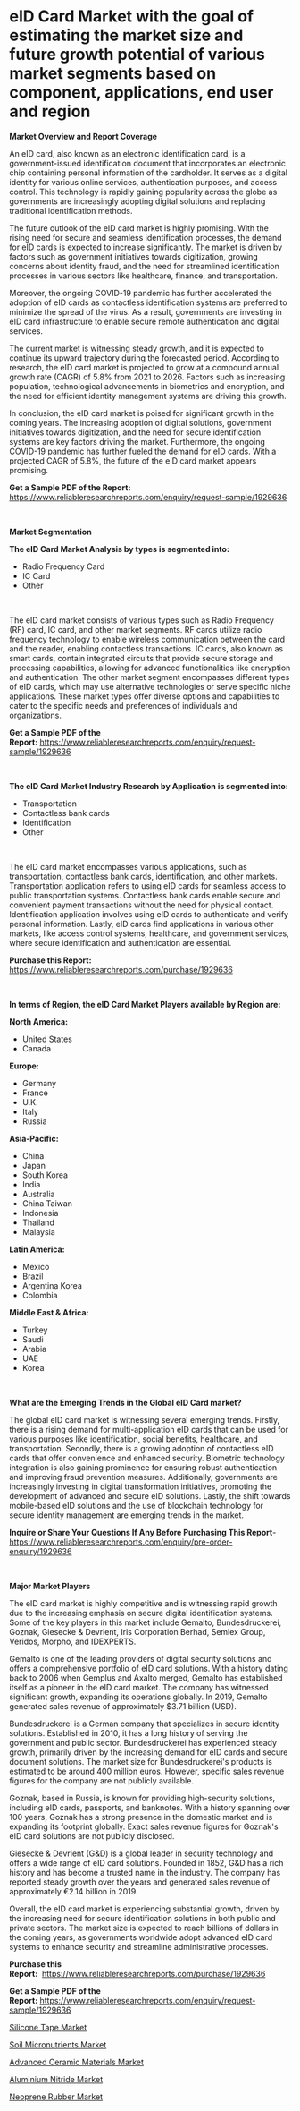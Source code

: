 <p><h1>eID Card Market with the goal of estimating the market size and future growth potential of various market segments based on component, applications, end user and region</h1></p><p><strong>Market Overview and Report Coverage</strong></p>
<p><p>An eID card, also known as an electronic identification card, is a government-issued identification document that incorporates an electronic chip containing personal information of the cardholder. It serves as a digital identity for various online services, authentication purposes, and access control. This technology is rapidly gaining popularity across the globe as governments are increasingly adopting digital solutions and replacing traditional identification methods.</p><p>The future outlook of the eID card market is highly promising. With the rising need for secure and seamless identification processes, the demand for eID cards is expected to increase significantly. The market is driven by factors such as government initiatives towards digitization, growing concerns about identity fraud, and the need for streamlined identification processes in various sectors like healthcare, finance, and transportation.</p><p>Moreover, the ongoing COVID-19 pandemic has further accelerated the adoption of eID cards as contactless identification systems are preferred to minimize the spread of the virus. As a result, governments are investing in eID card infrastructure to enable secure remote authentication and digital services.</p><p>The current market is witnessing steady growth, and it is expected to continue its upward trajectory during the forecasted period. According to research, the eID card market is projected to grow at a compound annual growth rate (CAGR) of 5.8% from 2021 to 2026. Factors such as increasing population, technological advancements in biometrics and encryption, and the need for efficient identity management systems are driving this growth.</p><p>In conclusion, the eID card market is poised for significant growth in the coming years. The increasing adoption of digital solutions, government initiatives towards digitization, and the need for secure identification systems are key factors driving the market. Furthermore, the ongoing COVID-19 pandemic has further fueled the demand for eID cards. With a projected CAGR of 5.8%, the future of the eID card market appears promising.</p></p>
<p><strong>Get a Sample PDF of the Report:</strong> <a href="https://www.reliableresearchreports.com/enquiry/request-sample/1929636">https://www.reliableresearchreports.com/enquiry/request-sample/1929636</a></p>
<p>&nbsp;</p>
<p><strong>Market Segmentation</strong></p>
<p><strong>The eID Card Market Analysis by types is segmented into:</strong></p>
<p><ul><li>Radio Frequency Card</li><li>IC Card</li><li>Other</li></ul></p>
<p>&nbsp;</p>
<p><p>The eID card market consists of various types such as Radio Frequency (RF) card, IC card, and other market segments. RF cards utilize radio frequency technology to enable wireless communication between the card and the reader, enabling contactless transactions. IC cards, also known as smart cards, contain integrated circuits that provide secure storage and processing capabilities, allowing for advanced functionalities like encryption and authentication. The other market segment encompasses different types of eID cards, which may use alternative technologies or serve specific niche applications. These market types offer diverse options and capabilities to cater to the specific needs and preferences of individuals and organizations.</p></p>
<p><strong>Get a Sample PDF of the Report:</strong>&nbsp;<a href="https://www.reliableresearchreports.com/enquiry/request-sample/1929636">https://www.reliableresearchreports.com/enquiry/request-sample/1929636</a></p>
<p>&nbsp;</p>
<p><strong>The eID Card Market Industry Research by Application is segmented into:</strong></p>
<p><ul><li>Transportation</li><li>Contactless bank cards</li><li>Identification</li><li>Other</li></ul></p>
<p>&nbsp;</p>
<p><p>The eID card market encompasses various applications, such as transportation, contactless bank cards, identification, and other markets. Transportation application refers to using eID cards for seamless access to public transportation systems. Contactless bank cards enable secure and convenient payment transactions without the need for physical contact. Identification application involves using eID cards to authenticate and verify personal information. Lastly, eID cards find applications in various other markets, like access control systems, healthcare, and government services, where secure identification and authentication are essential.</p></p>
<p><strong>Purchase this Report:</strong>&nbsp; <a href="https://www.reliableresearchreports.com/purchase/1929636">https://www.reliableresearchreports.com/purchase/1929636</a></p>
<p>&nbsp;</p>
<p><strong>In terms of Region, the eID Card Market Players available by Region are:</strong></p>
<p>
    <p> <strong> North America: </strong>
        <ul>
            <li>United States</li>
            <li>Canada</li>
        </ul>
        </p> 
    <p> <strong> Europe: </strong>
        <ul>
            <li>Germany</li>
            <li>France</li>
            <li>U.K.</li>
            <li>Italy</li>
            <li>Russia</li>
        </ul>
        </p> 
    <p> <strong> Asia-Pacific: </strong>
        <ul>
            <li>China</li>
            <li>Japan</li>
            <li>South Korea</li>
            <li>India</li>
            <li>Australia</li>
            <li>China Taiwan</li>
            <li>Indonesia</li>
            <li>Thailand</li>
            <li>Malaysia</li>
        </ul>
        </p> 
    <p> <strong> Latin America: </strong>
        <ul>
            <li>Mexico</li>
            <li>Brazil</li>
            <li>Argentina Korea</li>
            <li>Colombia</li>
        </ul>
        </p> 
    <p> <strong> Middle East & Africa: </strong>
        <ul>
            <li>Turkey</li>
            <li>Saudi</li>
            <li>Arabia</li>
            <li>UAE</li>
            <li>Korea</li>
        </ul>
    </p>
    </p>
<p>&nbsp;</p>
<p><strong>What are the Emerging Trends in the Global eID Card market?</strong></p>
<p><p>The global eID card market is witnessing several emerging trends. Firstly, there is a rising demand for multi-application eID cards that can be used for various purposes like identification, social benefits, healthcare, and transportation. Secondly, there is a growing adoption of contactless eID cards that offer convenience and enhanced security. Biometric technology integration is also gaining prominence for ensuring robust authentication and improving fraud prevention measures. Additionally, governments are increasingly investing in digital transformation initiatives, promoting the development of advanced and secure eID solutions. Lastly, the shift towards mobile-based eID solutions and the use of blockchain technology for secure identity management are emerging trends in the market.</p></p>
<p><strong>Inquire or Share Your Questions If Any Before Purchasing This Report</strong>- <a href="https://www.reliableresearchreports.com/enquiry/pre-order-enquiry/1929636">https://www.reliableresearchreports.com/enquiry/pre-order-enquiry/1929636</a></p>
<p>&nbsp;</p>
<p><strong>Major Market Players</strong></p>
<p><p>The eID card market is highly competitive and is witnessing rapid growth due to the increasing emphasis on secure digital identification systems. Some of the key players in this market include Gemalto, Bundesdruckerei, Goznak, Giesecke & Devrient, Iris Corporation Berhad, Semlex Group, Veridos, Morpho, and IDEXPERTS.</p><p>Gemalto is one of the leading providers of digital security solutions and offers a comprehensive portfolio of eID card solutions. With a history dating back to 2006 when Gemplus and Axalto merged, Gemalto has established itself as a pioneer in the eID card market. The company has witnessed significant growth, expanding its operations globally. In 2019, Gemalto generated sales revenue of approximately $3.71 billion (USD).</p><p>Bundesdruckerei is a German company that specializes in secure identity solutions. Established in 2010, it has a long history of serving the government and public sector. Bundesdruckerei has experienced steady growth, primarily driven by the increasing demand for eID cards and secure document solutions. The market size for Bundesdruckerei's products is estimated to be around 400 million euros. However, specific sales revenue figures for the company are not publicly available.</p><p>Goznak, based in Russia, is known for providing high-security solutions, including eID cards, passports, and banknotes. With a history spanning over 100 years, Goznak has a strong presence in the domestic market and is expanding its footprint globally. Exact sales revenue figures for Goznak's eID card solutions are not publicly disclosed.</p><p>Giesecke & Devrient (G&D) is a global leader in security technology and offers a wide range of eID card solutions. Founded in 1852, G&D has a rich history and has become a trusted name in the industry. The company has reported steady growth over the years and generated sales revenue of approximately €2.14 billion in 2019.</p><p>Overall, the eID card market is experiencing substantial growth, driven by the increasing need for secure identification solutions in both public and private sectors. The market size is expected to reach billions of dollars in the coming years, as governments worldwide adopt advanced eID card systems to enhance security and streamline administrative processes.</p></p>
<p><strong>Purchase this Report:</strong>&nbsp;&nbsp;<a href="https://www.reliableresearchreports.com/purchase/1929636">https://www.reliableresearchreports.com/purchase/1929636</a></p>
<p></p>
<p><strong>Get a Sample PDF of the Report:</strong>&nbsp;<a href="https://www.reliableresearchreports.com/enquiry/request-sample/1929636">https://www.reliableresearchreports.com/enquiry/request-sample/1929636</a></p>
<p><p><a href="https://medium.com/@rogerking1949/silicone-tape-market-outlook-industry-overview-and-forecast-2023-to-2030-ac0205aebbf4">Silicone Tape Market</a></p><p><a href="https://medium.com/@beaublock2023/soil-micronutrients-market-share-evolution-and-market-growth-trends-2023-2030-e0196740f8e6">Soil Micronutrients Market</a></p><p><a href="https://medium.com/@deronwisoky1977/analyzing-advanced-ceramic-materials-market-global-industry-perspective-and-forecast-2023-to-6e0202b4d8ad">Advanced Ceramic Materials Market</a></p><p><a href="https://medium.com/@elisamohr1910/aluminium-nitride-market-insights-into-market-cagr-market-trends-and-growth-strategies-38c31fabbdf9">Aluminium Nitride Market</a></p><p><a href="https://medium.com/@ulicesweber/neoprene-rubber-market-size-cagr-trends-2024-2030-0cec307175b3">Neoprene Rubber Market</a></p></p>
